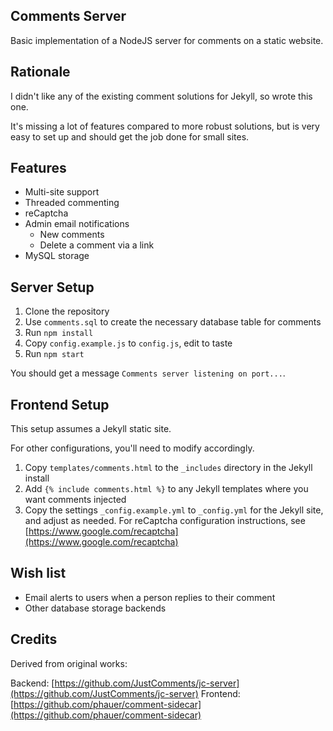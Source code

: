 ## Comments Server

Basic implementation of a NodeJS server for comments on a static website.

## Rationale

I didn't like any of the existing comment solutions for Jekyll, so wrote this one.

It's missing a lot of features compared to more robust solutions, but is very easy to set up and should get the job done for small sites.

## Features

* Multi-site support
* Threaded commenting
* reCaptcha
* Admin email notifications
  * New comments
  * Delete a comment via a link
* MySQL storage

## Server Setup

1. Clone the repository
2. Use `comments.sql` to create the necessary database table for comments
3. Run `npm install`
4. Copy `config.example.js` to `config.js`, edit to taste
5. Run `npm start`

You should get a message `Comments server listening on port...`.

## Frontend Setup

This setup assumes a Jekyll static site.

For other configurations, you'll need to modify accordingly.

1. Copy `templates/comments.html` to the `_includes` directory in the Jekyll install
2. Add `{% include comments.html %}` to any Jekyll templates where you want comments injected
3. Copy the settings `_config.example.yml` to `_config.yml` for the Jekyll site, and adjust as needed.
   For reCaptcha configuration instructions, see [https://www.google.com/recaptcha](https://www.google.com/recaptcha)

## Wish list

* Email alerts to users when a person replies to their comment
* Other database storage backends

## Credits

Derived from original works:

Backend: [https://github.com/JustComments/jc-server](https://github.com/JustComments/jc-server)
Frontend: [https://github.com/phauer/comment-sidecar](https://github.com/phauer/comment-sidecar)
